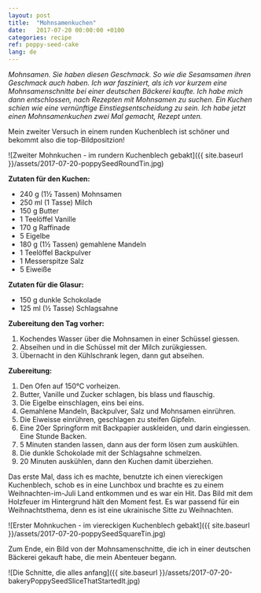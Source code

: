 ```yaml
---
layout: post
title:  "Mohnsamenkuchen"
date:   2017-07-20 00:00:00 +0100
categories: recipe
ref: poppy-seed-cake
lang: de
---
```


*Mohnsamen. Sie haben diesen Geschmack. So wie die Sesamsamen ihren Geschmack auch haben. Ich war fasziniert, als ich vor kurzem eine Mohnsamenschnitte bei einer deutschen Bäckerei kaufte. Ich habe mich dann entschlossen, nach Rezepten mit Mohnsamen zu suchen. Ein Kuchen schien wie eine vernünftige Einstiegsentscheidung zu sein. Ich habe jetzt einen Mohnsamenkuchen zwei Mal gemacht, Rezept unten.*

Mein zweiter Versuch in einem runden Kuchenblech ist schöner und bekommt also die top-Bildpositzion!

![Zweiter Mohnkuchen  - im rundern Kuchenblech gebakt]({{ site.baseurl }}/assets/2017-07-20-poppySeedRoundTin.jpg)

**Zutaten für den Kuchen:**
* 240 g (1½ Tassen) Mohnsamen
* 250 ml (1 Tasse) Milch
* 150 g Butter
* 1 Teelöffel Vanille
* 170 g Raffinade
* 5 Eigelbe
* 180 g (1½ Tassen) gemahlene Mandeln
* 1 Teelöffel Backpulver
* 1 Messerspitze Salz
* 5 Eiweiße

**Zutaten für die Glasur:**
* 150 g dunkle Schokolade
* 125 ml (½ Tasse) Schlagsahne

**Zubereitung den Tag vorher:**
1. Kochendes Wasser über die Mohnsamen in einer Schüssel giessen.
2. Abseihen und in die Schüssel  mit der Milch zurükgiessen.
3. Übernacht in den Kühlschrank legen, dann gut abseihen.

**Zubereitung:**
1. Den Ofen auf 150°C vorheizen.
2. Butter, Vanille und Zucker schlagen, bis blass und flauschig.
3. Die Eigelbe einschlagen, eins bei eins.
4. Gemahlene Mandeln, Backpulver, Salz und Mohnsamen einrühren.
5. Die Eiweisse einrühren, geschlagen zu steifen Gipfeln.
6. Eine 20er Springform mit Backpapier auskleiden, und darin eingiessen. Eine Stunde Backen.
7. 5 Minuten standen lassen, dann aus der form lösen zum auskühlen.
8. Die dunkle Schokolade mit der Schlagsahne schmelzen.
9. 20 Minuten auskühlen, dann den Kuchen damit überziehen.

Das erste Mal, dass ich es machte, benutzte ich einen viereckigen Kuchenblech, schob es in eine Lunchbox und brachte es zu einem Weihnachten-im-Juli Land entkommen und es war ein Hit. Das Bild mit dem Holzfeuer im Hintergrund hält den Moment fest. Es war passend für ein Weihnachtsthema, denn es ist eine ukrainische Sitte zu Weihnachten.

![Erster Mohnkuchen  - im viereckigen Kuchenblech gebakt]({{ site.baseurl }}/assets/2017-07-20-poppySeedSquareTin.jpg)

Zum Ende, ein Bild von der Mohnsamenschnitte, die ich in einer deutschen Bäckerei gekauft habe, die mein Abenteuer begann.

![Die Schnitte, die alles anfang]({{ site.baseurl }}/assets/2017-07-20-bakeryPoppySeedSliceThatStartedIt.jpg)
